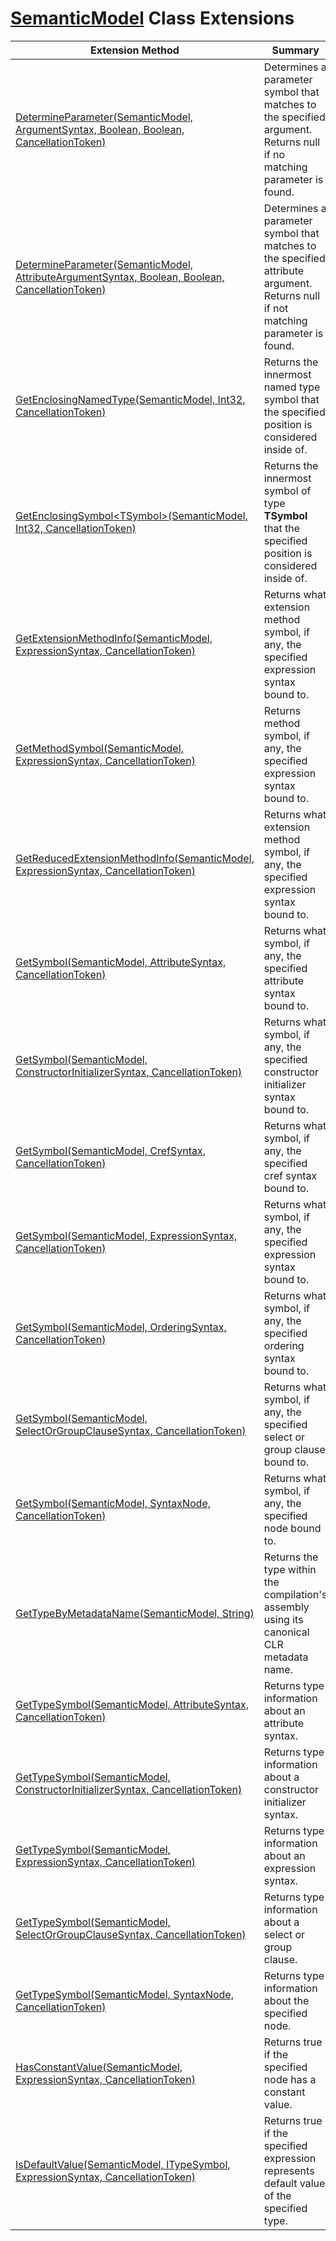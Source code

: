 # [SemanticModel](https://docs.microsoft.com/en-us/dotnet/api/microsoft.codeanalysis.semanticmodel) Class Extensions

| Extension Method | Summary |
| ---------------- | ------- |
| [DetermineParameter(SemanticModel, ArgumentSyntax, Boolean, Boolean, CancellationToken)](../../../Roslynator/CSharp/CSharpExtensions/DetermineParameter/README.md) | Determines a parameter symbol that matches to the specified argument\. Returns null if no matching parameter is found\. |
| [DetermineParameter(SemanticModel, AttributeArgumentSyntax, Boolean, Boolean, CancellationToken)](../../../Roslynator/CSharp/CSharpExtensions/DetermineParameter/README.md) | Determines a parameter symbol that matches to the specified attribute argument\. Returns null if not matching parameter is found\. |
| [GetEnclosingNamedType(SemanticModel, Int32, CancellationToken)](../../../Roslynator/SemanticModelExtensions/GetEnclosingNamedType/README.md) | Returns the innermost named type symbol that the specified position is considered inside of\. |
| [GetEnclosingSymbol\<TSymbol>(SemanticModel, Int32, CancellationToken)](../../../Roslynator/SemanticModelExtensions/GetEnclosingSymbol-1/README.md) | Returns the innermost symbol of type **TSymbol** that the specified position is considered inside of\. |
| [GetExtensionMethodInfo(SemanticModel, ExpressionSyntax, CancellationToken)](../../../Roslynator/CSharp/CSharpExtensions/GetExtensionMethodInfo/README.md) | Returns what extension method symbol, if any, the specified expression syntax bound to\. |
| [GetMethodSymbol(SemanticModel, ExpressionSyntax, CancellationToken)](../../../Roslynator/CSharp/CSharpExtensions/GetMethodSymbol/README.md) | Returns method symbol, if any, the specified expression syntax bound to\. |
| [GetReducedExtensionMethodInfo(SemanticModel, ExpressionSyntax, CancellationToken)](../../../Roslynator/CSharp/CSharpExtensions/GetReducedExtensionMethodInfo/README.md) | Returns what extension method symbol, if any, the specified expression syntax bound to\. |
| [GetSymbol(SemanticModel, AttributeSyntax, CancellationToken)](../../../Roslynator/CSharp/CSharpExtensions/GetSymbol/README.md) | Returns what symbol, if any, the specified attribute syntax bound to\. |
| [GetSymbol(SemanticModel, ConstructorInitializerSyntax, CancellationToken)](../../../Roslynator/CSharp/CSharpExtensions/GetSymbol/README.md) | Returns what symbol, if any, the specified constructor initializer syntax bound to\. |
| [GetSymbol(SemanticModel, CrefSyntax, CancellationToken)](../../../Roslynator/CSharp/CSharpExtensions/GetSymbol/README.md) | Returns what symbol, if any, the specified cref syntax bound to\. |
| [GetSymbol(SemanticModel, ExpressionSyntax, CancellationToken)](../../../Roslynator/CSharp/CSharpExtensions/GetSymbol/README.md) | Returns what symbol, if any, the specified expression syntax bound to\. |
| [GetSymbol(SemanticModel, OrderingSyntax, CancellationToken)](../../../Roslynator/CSharp/CSharpExtensions/GetSymbol/README.md) | Returns what symbol, if any, the specified ordering syntax bound to\. |
| [GetSymbol(SemanticModel, SelectOrGroupClauseSyntax, CancellationToken)](../../../Roslynator/CSharp/CSharpExtensions/GetSymbol/README.md) | Returns what symbol, if any, the specified select or group clause bound to\. |
| [GetSymbol(SemanticModel, SyntaxNode, CancellationToken)](../../../Roslynator/SemanticModelExtensions/GetSymbol/README.md) | Returns what symbol, if any, the specified node bound to\. |
| [GetTypeByMetadataName(SemanticModel, String)](../../../Roslynator/SemanticModelExtensions/GetTypeByMetadataName/README.md) | Returns the type within the compilation's assembly using its canonical CLR metadata name\. |
| [GetTypeSymbol(SemanticModel, AttributeSyntax, CancellationToken)](../../../Roslynator/CSharp/CSharpExtensions/GetTypeSymbol/README.md) | Returns type information about an attribute syntax\. |
| [GetTypeSymbol(SemanticModel, ConstructorInitializerSyntax, CancellationToken)](../../../Roslynator/CSharp/CSharpExtensions/GetTypeSymbol/README.md) | Returns type information about a constructor initializer syntax\. |
| [GetTypeSymbol(SemanticModel, ExpressionSyntax, CancellationToken)](../../../Roslynator/CSharp/CSharpExtensions/GetTypeSymbol/README.md) | Returns type information about an expression syntax\. |
| [GetTypeSymbol(SemanticModel, SelectOrGroupClauseSyntax, CancellationToken)](../../../Roslynator/CSharp/CSharpExtensions/GetTypeSymbol/README.md) | Returns type information about a select or group clause\. |
| [GetTypeSymbol(SemanticModel, SyntaxNode, CancellationToken)](../../../Roslynator/SemanticModelExtensions/GetTypeSymbol/README.md) | Returns type information about the specified node\. |
| [HasConstantValue(SemanticModel, ExpressionSyntax, CancellationToken)](../../../Roslynator/CSharp/CSharpExtensions/HasConstantValue/README.md) | Returns true if the specified node has a constant value\. |
| [IsDefaultValue(SemanticModel, ITypeSymbol, ExpressionSyntax, CancellationToken)](../../../Roslynator/CSharp/CSharpExtensions/IsDefaultValue/README.md) | Returns true if the specified expression represents default value of the specified type\. |

